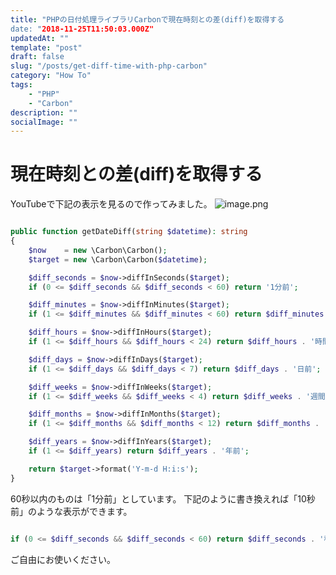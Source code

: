 ```yaml
---
title: "PHPの日付処理ライブラリCarbonで現在時刻との差(diff)を取得する
date: "2018-11-25T11:50:03.000Z"
updatedAt: ""
template: "post"
draft: false
slug: "/posts/get-diff-time-with-php-carbon"
category: "How To"
tags:
    - "PHP"
    - "Carbon"
description: ""
socialImage: ""
---
```


# 現在時刻との差(diff)を取得する
YouTubeで下記の表示を見るので作ってみました。
![image.png](https://qiita-image-store.s3.amazonaws.com/0/229830/91158113-7f60-167b-b35b-2b4bc7a28201.png)

```php

public function getDateDiff(string $datetime): string
{
    $now    = new \Carbon\Carbon();
    $target = new \Carbon\Carbon($datetime);

    $diff_seconds = $now->diffInSeconds($target);
    if (0 <= $diff_seconds && $diff_seconds < 60) return '1分前';

    $diff_minutes = $now->diffInMinutes($target);
    if (1 <= $diff_minutes && $diff_minutes < 60) return $diff_minutes . '分前';

    $diff_hours = $now->diffInHours($target);
    if (1 <= $diff_hours && $diff_hours < 24) return $diff_hours . '時間前';

    $diff_days = $now->diffInDays($target);
    if (1 <= $diff_days && $diff_days < 7) return $diff_days . '日前';

    $diff_weeks = $now->diffInWeeks($target);
    if (1 <= $diff_weeks && $diff_weeks < 4) return $diff_weeks . '週間前';

    $diff_months = $now->diffInMonths($target);
    if (1 <= $diff_months && $diff_months < 12) return $diff_months . 'ヶ月前';

    $diff_years = $now->diffInYears($target);
    if (1 <= $diff_years) return $diff_years . '年前';

    return $target->format('Y-m-d H:i:s');
}
```

60秒以内のものは「1分前」としています。
下記のように書き換えれば「10秒前」のような表示ができます。

```php

if (0 <= $diff_seconds && $diff_seconds < 60) return $diff_seconds . '秒前';
```

ご自由にお使いください。
